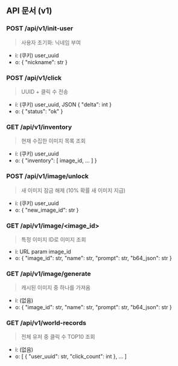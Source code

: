 ## API 문서 (v1)

### POST /api/v1/init-user
> 사용자 초기화: 닉네임 부여
- i: (쿠키) user_uuid
- o: { "nickname": str }

### POST /api/v1/click
> UUID + 클릭 수 전송
- i: (쿠키) user_uuid, JSON { "delta": int }
- o: { "status": "ok" }

### GET /api/v1/inventory
> 현재 수집한 이미지 목록 조회
- i: (쿠키) user_uuid
- o: { "inventory": [ image_id, ... ] }

### POST /api/v1/image/unlock
> 새 이미지 잠금 해제 (10% 확률 새 이미지 지급)
- i: (쿠키) user_uuid
- o: { "new_image_id": str }

### GET /api/v1/image/<image_id>
> 특정 이미지 ID로 이미지 조회
- i: URL param image_id
- o: { "image_id": str, "name": str, "prompt": str, "b64_json": str }

### GET /api/v1/image/generate
> 캐시된 이미지 중 하나를 가져옴
- i: (없음)
- o: { "image_id": str, "name": str, "prompt": str, "b64_json": str }

### GET /api/v1/world-records
> 전체 유저 중 클릭 수 TOP10 조회
- i: (없음)
- o: [ { "user_uuid": str, "click_count": int }, ... ]
